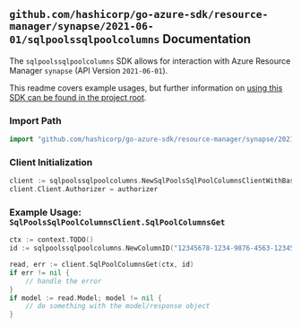 
## `github.com/hashicorp/go-azure-sdk/resource-manager/synapse/2021-06-01/sqlpoolssqlpoolcolumns` Documentation

The `sqlpoolssqlpoolcolumns` SDK allows for interaction with Azure Resource Manager `synapse` (API Version `2021-06-01`).

This readme covers example usages, but further information on [using this SDK can be found in the project root](https://github.com/hashicorp/go-azure-sdk/tree/main/docs).

### Import Path

```go
import "github.com/hashicorp/go-azure-sdk/resource-manager/synapse/2021-06-01/sqlpoolssqlpoolcolumns"
```


### Client Initialization

```go
client := sqlpoolssqlpoolcolumns.NewSqlPoolsSqlPoolColumnsClientWithBaseURI("https://management.azure.com")
client.Client.Authorizer = authorizer
```


### Example Usage: `SqlPoolsSqlPoolColumnsClient.SqlPoolColumnsGet`

```go
ctx := context.TODO()
id := sqlpoolssqlpoolcolumns.NewColumnID("12345678-1234-9876-4563-123456789012", "example-resource-group", "workspaceValue", "sqlPoolValue", "schemaValue", "tableValue", "columnValue")

read, err := client.SqlPoolColumnsGet(ctx, id)
if err != nil {
	// handle the error
}
if model := read.Model; model != nil {
	// do something with the model/response object
}
```
